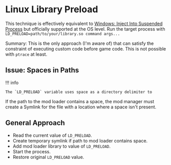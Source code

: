 ﻿# Linux Library Preload

This technique is effectively equivalent to [Windows: Inject Into Suspended Process][inject-into-suspended] but officially supported at the OS level.
Run the target process with `LD_PRELOAD=path/to/your/library.so command args...`

Summary:
This is the only approach (I'm aware of) that can satisfy the constraint of executing custom code before game code.
This is not possible with `ptrace` at least.

## Issue: Spaces in Paths

!!! info

    The `LD_PRELOAD` variable uses space as a directory delimiter to

If the path to the mod loader contains a space, the mod manager must create a Symlink for the file with a location where a space isn't present.

## General Approach

- Read the current value of `LD_PRELOAD`.
- Create temporary symlink if path to mod loader contains space.
- Add mod loader library to value of `LD_PRELOAD`.
- Start the process.
- Restore original `LD_PRELOAD` value.

<!-- Links -->
[inject-into-suspended]: ./Windows-InjectIntoSuspended.md